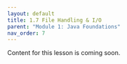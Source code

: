 ```yaml
---
layout: default
title: 1.7 File Handling & I/O
parent: "Module 1: Java Foundations"
nav_order: 7
---
```


Content for this lesson is coming soon.

